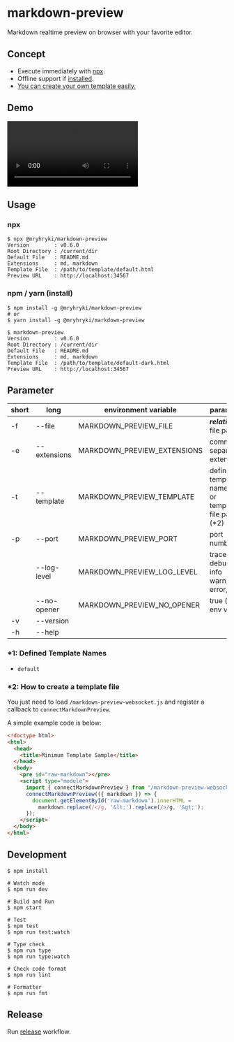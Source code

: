 # markdown-preview

Markdown realtime preview on browser with your favorite editor.

## Concept

- Execute immediately with [npx](#npx).
- Offline support if [installed](#npm--yarn-install).
- [You can create your own template easily.](#2-how-to-create-a-template-file)

## Demo

<video 
  style="max-width: 100%; object-fit: contain;"
  src="https://github.com/mryhryki/markdown-preview/assets/12733897/8c7afd39-4d02-4e9a-b84f-863f11630e6b"
  controls></video>

## Usage

### npx

```shell
$ npx @mryhryki/markdown-preview
Version        : v0.6.0
Root Directory : /current/dir
Default File   : README.md
Extensions     : md, markdown
Template File  : /path/to/template/default.html
Preview URL    : http://localhost:34567
```

### npm / yarn (install)

```shell
$ npm install -g @mryhryki/markdown-preview
# or
$ yarn install -g @mryhryki/markdown-preview

$ markdown-preview
Version        : v0.6.0
Root Directory : /current/dir
Default File   : README.md
Extensions     : md, markdown
Template File  : /path/to/template/default-dark.html
Preview URL    : http://localhost:34567
```

## Parameter

| short | long         | environment variable        | parameter                                             | required | default     |
|-------|--------------|-----------------------------|-------------------------------------------------------|----------|-------------|
| -f    | --file       | MARKDOWN_PREVIEW_FILE       | ***relative*** file path                              | no       | README.md   |
| -e    | --extensions | MARKDOWN_PREVIEW_EXTENSIONS | comma separated extensions                            | no       | md,markdown |
| -t    | --template   | MARKDOWN_PREVIEW_TEMPLATE   | defined template name (*1) or template file path (*2) | no       | default     |
| -p    | --port       | MARKDOWN_PREVIEW_PORT       | port number                                           | no       | 34567       |
|       | --log-level  | MARKDOWN_PREVIEW_LOG_LEVEL  | trace, debug, info<br>warn, error, fatal              | no       | info        |
|       | --no-opener  | MARKDOWN_PREVIEW_NO_OPENER  | true (only env var)                                   | no       |             |
| -v    | --version    |                             |                                                       | no       |             |
| -h    | --help       |                             |                                                       | no       |             |

### *1: Defined Template Names

- `default`

### *2: How to create a template file

You just need to load `/markdown-preview-websocket.js` and register a callback to `connectMarkdownPreview`.

A simple example code is below:

```html
<!doctype html>
<html>
  <head>
    <title>Minimum Template Sample</title>
  </head>
  <body>
    <pre id="raw-markdown"></pre>
    <script type="module">
      import { connectMarkdownPreview } from "/markdown-preview-websocket.js";
      connectMarkdownPreview(({ markdown }) => {
        document.getElementById('raw-markdown').innerHTML =
          markdown.replace(/</g, '&lt;').replace(/>/g, '&gt;');
      });
    </script>
  </body>
</html>
```

## Development

```shell
$ npm install

# Watch mode
$ npm run dev

# Build and Run
$ npm start

# Test
$ npm test
$ npm run test:watch

# Type check
$ npm run type
$ npm run type:watch

# Check code format
$ npm run lint

# Formatter
$ npm run fmt
```

## Release

Run [release](https://github.com/mryhryki/markdown-preview/actions/workflows/release.yaml) workflow.
